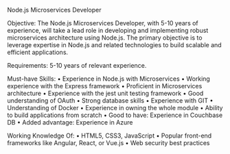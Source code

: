 Node.js Microservices Developer

Objective:
The Node.js Microservices Developer, with 5-10 years of experience, will take a lead role in developing and implementing robust microservices architecture using Node.js. The primary objective is to leverage expertise in Node.js and related technologies to build scalable and efficient applications.

Requirements:
5-10 years of relevant experience.

Must-have Skills:
    • Experience in Node.js with Microservices
    • Working experience with the Express framework
    • Proficient in Microservices architecture
    • Experience with the jest unit testing framework
    • Good understanding of OAuth
    • Strong database skills
    • Experience with GIT
    • Understanding of Docker
    • Experience in owning the whole module
    • Ability to build applications from scratch
    • Good to have: Experience in Couchbase DB
    • Added advantage: Experience in Azure

Working Knowledge Of:
    • HTML5, CSS3, JavaScript
    • Popular front-end frameworks like Angular, React, or Vue.js
    • Web security best practices
